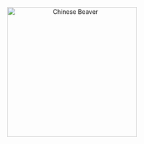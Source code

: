 <div align="center">
  <img src="https://media1.tenor.com/m/taAwoRxkjBIAAAAd/chinese-beaver.gif" alt="Chinese Beaver" style="width: 300px;">
</div>

